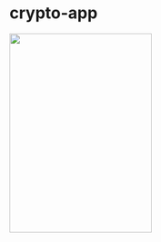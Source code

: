 ﻿# crypto-app
  <img width="250" height="350" src="https://user-images.githubusercontent.com/84725623/177363277-c4066631-74be-438c-a054-0cb6166f55e5.jpeg">
